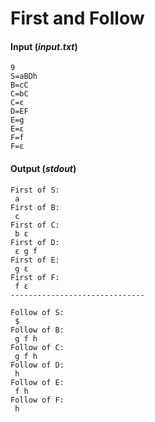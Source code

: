 # First and Follow

#### Input (*input.txt*)
```
9
S=aBDh
B=cC
C=bC
C=ε
D=EF
E=g
E=ε
F=f
F=ε
```
#### Output (*stdout*)
```
First of S:
 a
First of B:
 c
First of C:
 b ε
First of D:
 ε g f
First of E:
 g ε
First of F:
 f ε
------------------------------

Follow of S:
 $
Follow of B:
 g f h
Follow of C:
 g f h
Follow of D:
 h
Follow of E:
 f h
Follow of F:
 h
 ```
